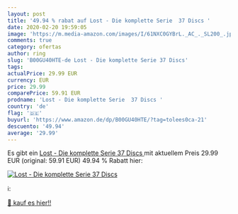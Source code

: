 ```yaml
---
layout: post
title: '49.94 % rabat auf Lost - Die komplette Serie  37 Discs '
date: 2020-02-20 19:59:05
image: 'https://m.media-amazon.com/images/I/61NXC0GYBrL._AC_._SL200_.jpg'
comments: true
category: ofertas
author: ring
slug: 'B00GU40HTE-de Lost - Die komplette Serie 37 Discs'
tags: 
actualPrice: 29.99 EUR
currency: EUR
price: 29.99
comparePrice: 59.91 EUR
prodname: 'Lost - Die komplette Serie  37 Discs '
country: 'de'
flag: '🇩🇪'
buyurl: 'https://www.amazon.de/dp/B00GU40HTE/?tag=tolees0ca-21'
descuento: '49.94'
average: '29.99'
---
```


Es gibt ein [Lost - Die komplette Serie  37 Discs ](https://www.amazon.de/dp/B00GU40HTE/?tag=tolees0ca-21) mit aktuellem Preis 29.99 EUR (original: 59.91 EUR) 49.94 % Rabatt hier:

[![Lost - Die komplette Serie  37 Discs ](https://m.media-amazon.com/images/I/61NXC0GYBrL._AC_._SL200_.jpg)](https://www.amazon.de/dp/B00GU40HTE/?tag=tolees0ca-21)

ℹ️:


[🛒 kauf es hier!!](https://www.amazon.de/dp/B00GU40HTE/?tag=tolees0ca-21)
